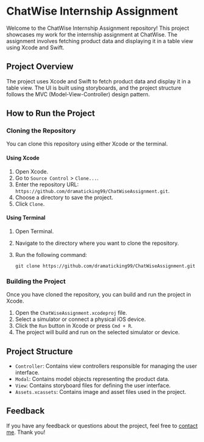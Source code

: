 # ChatWise Internship Assignment

Welcome to the ChatWise Internship Assignment repository! This project showcases my work for the internship assignment at ChatWise. The assignment involves fetching product data and displaying it in a table view using Xcode and Swift.

## Project Overview

The project uses Xcode and Swift to fetch product data and display it in a table view. The UI is built using storyboards, and the project structure follows the MVC (Model-View-Controller) design pattern.

## How to Run the Project

### Cloning the Repository

You can clone this repository using either Xcode or the terminal.

#### Using Xcode

1. Open Xcode.
2. Go to `Source Control` > `Clone...`.
3. Enter the repository URL: `https://github.com/dramaticking99/ChatWiseAssignment.git`.
4. Choose a directory to save the project.
5. Click `Clone`.

#### Using Terminal

1. Open Terminal.
2. Navigate to the directory where you want to clone the repository.
3. Run the following command:

    ```
    git clone https://github.com/dramaticking99/ChatWiseAssignment.git
    ```

### Building the Project

Once you have cloned the repository, you can build and run the project in Xcode.

1. Open the `ChatWiseAssignment.xcodeproj` file.
2. Select a simulator or connect a physical iOS device.
3. Click the `Run` button in Xcode or press `Cmd + R`.
4. The project will build and run on the selected simulator or device.

## Project Structure

- `Controller`: Contains view controllers responsible for managing the user interface.
- `Modal`: Contains model objects representing the product data.
- `View`: Contains storyboard files for defining the user interface.
- `Assets.xcassets`: Contains image and asset files used in the project.

## Feedback

If you have any feedback or questions about the project, feel free to [contact me](mailto:your.email@example.com). Thank you!
